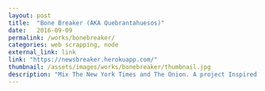 ```yaml
---
layout: post
title:  "Bone Breaker (AKA Quebrantahuesos)"
date:   2016-09-09
permalink: /works/bonebreaker/
categories: web scrapping, node
external_link: link
link: "https://newsbreaker.herokuapp.com/"
thumbnail: /assets/images/works/bonebreaker/thumbnail.jpg
description: "Mix The New York Times and The Onion. A project Inspired by Nicanor Parra's Quebrantahuesos."
---
```

